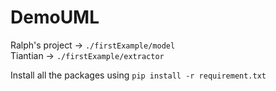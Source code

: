 # DemoUML

Ralph's project -> `./firstExample/model`  
Tiantian -> `./firstExample/extractor`  

Install all the packages using `pip install -r requirement.txt`
